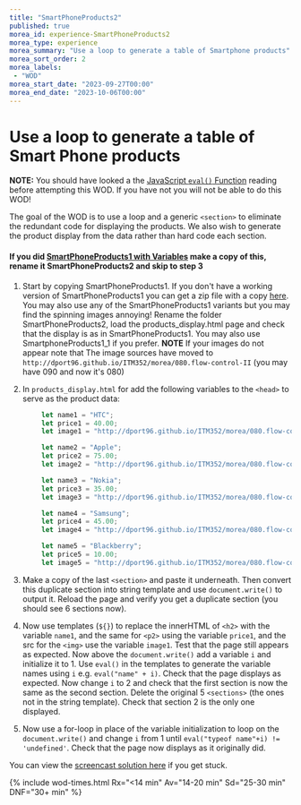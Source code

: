 ```yaml
--- 
title: "SmartPhoneProducts2" 
published: true 
morea_id: experience-SmartPhoneProducts2
morea_type: experience 
morea_summary: "Use a loop to generate a table of Smartphone products"
morea_sort_order: 2 
morea_labels:
 - "WOD"
morea_start_date: "2023-09-27T00:00"
morea_end_date: "2023-10-06T00:00"
---
```


# Use a loop to generate a table of Smart Phone products

**NOTE:** You should have looked a the [JavaScript `eval()` Function](https://www.w3schools.com/jsref/jsref_eval.asp) reading before attempting this WOD. If you have not you will not be able to do this WOD!

The goal of the WOD is to use a loop and a generic `<section>` to eliminate the redundant code for displaying the products. We also wish to generate the product display from the data rather than hard code each section.

#### If you did [SmartPhoneProducts1 with Variables](../050.variables_data_types/experience-SmartPhoneProducts1_variables.html) make a copy of this, rename it SmartPhoneProducts2 and skip to step 3

1. Start by copying SmartPhoneProducts1. If you don't have a working version of SmartPhoneProducts1 you can get a zip file with a copy [here](../040.dynamic-web-pages/SmartPhoneProducts1.zip). You may also use any of the SmartPhoneProducts1 variants but you may find the spinning images annoying! Rename the folder SmartPhoneProducts2, load the products_display.html page and check that the  display is as in SmartPhoneProducts1. You may also use SmartphoneProducts1_1 if you prefer. **NOTE** If your images do not appear note that The image sources have moved to `http://dport96.github.io/ITM352/morea/080.flow-control-II` (you may have 090 and now it's 080)

2. In `products_display.html` for add the following variables to the `<head>` to serve as the product data:
```Javascript
        let name1 = "HTC";
        let price1 = 40.00;
        let image1 = "http://dport96.github.io/ITM352/morea/080.flow-control-II/HTC.jpg";

        let name2 = "Apple";
        let price2 = 75.00;
        let image2 = "http://dport96.github.io/ITM352/morea/080.flow-control-II/iphone-3gs.jpg";

        let name3 = "Nokia";
        let price3 = 35.00;
        let image3 = "http://dport96.github.io/ITM352/morea/080.flow-control-II/Nokia.jpg";

        let name4 = "Samsung";
        let price4 = 45.00;
        let image4 = "http://dport96.github.io/ITM352/morea/080.flow-control-II/Samsung.jpg";

        let name5 = "Blackberry";
        let price5 = 10.00;
        let image5 = "http://dport96.github.io/ITM352/morea/080.flow-control-II/Blackberry.jpg";
```

3. Make a copy of the last `<section>` and paste it underneath. Then convert this duplicate section into string template and use `document.write()` to output it. Reload the page and verify you get a duplicate section (you should see 6 sections now).

4. Now use templates (`${}`) to replace the innerHTML of `<h2>` with the variable `name1`, and the same for `<p2>` using the variable `price1`, and the src for the `<img>` use the variable `image1`. Test that the page still appears as expected. Now above the `document.write()` add a variable `i` and initialize it to 1. Use `eval()` in the templates to generate the variable names using `i` e.g.   `eval("name" + i)`. Check that the page displays as expected. Now change `i` to 2 and check that the first section is now the same as the second section. Delete the original 5 `<sections>` (the ones not in the string template). Check that section 2 is the only one displayed. 

5. Now use a for-loop in place of the variable initialization to loop on the `document.write()` and change `i` from 1 until `eval("typeof name"+i) != 'undefined'`. Check that the page now displays as it originally did.  

You can view the [screencast solution here](https://youtu.be/Ob7nYOB5eZQ) if you get stuck.  

{% include wod-times.html Rx="<14 min" Av="14-20 min" Sd="25-30 min" DNF="30+ min" %}


